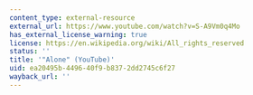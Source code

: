 ```yaml
---
content_type: external-resource
external_url: https://www.youtube.com/watch?v=S-A9Vm0q4Mo
has_external_license_warning: true
license: https://en.wikipedia.org/wiki/All_rights_reserved
status: ''
title: '"Alone" (YouTube)'
uid: ea20495b-4496-40f9-b837-2dd2745c6f27
wayback_url: ''
---
```

